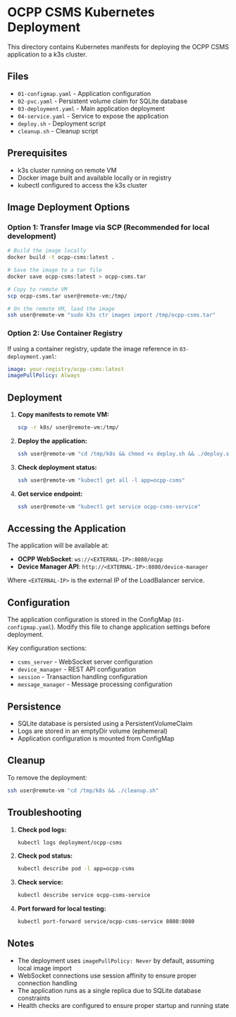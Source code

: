 # OCPP CSMS Kubernetes Deployment

This directory contains Kubernetes manifests for deploying the OCPP CSMS application to a k3s cluster.

## Files

- `01-configmap.yaml` - Application configuration
- `02-pvc.yaml` - Persistent volume claim for SQLite database
- `03-deployment.yaml` - Main application deployment
- `04-service.yaml` - Service to expose the application
- `deploy.sh` - Deployment script
- `cleanup.sh` - Cleanup script

## Prerequisites

- k3s cluster running on remote VM
- Docker image built and available locally or in registry
- kubectl configured to access the k3s cluster

## Image Deployment Options

### Option 1: Transfer Image via SCP (Recommended for local development)

```bash
# Build the image locally
docker build -t ocpp-csms:latest .

# Save the image to a tar file
docker save ocpp-csms:latest > ocpp-csms.tar

# Copy to remote VM
scp ocpp-csms.tar user@remote-vm:/tmp/

# On the remote VM, load the image
ssh user@remote-vm "sudo k3s ctr images import /tmp/ocpp-csms.tar"
```

### Option 2: Use Container Registry

If using a container registry, update the image reference in `03-deployment.yaml`:

```yaml
image: your-registry/ocpp-csms:latest
imagePullPolicy: Always
```

## Deployment

1. **Copy manifests to remote VM:**
   ```bash
   scp -r k8s/ user@remote-vm:/tmp/
   ```

2. **Deploy the application:**
   ```bash
   ssh user@remote-vm "cd /tmp/k8s && chmod +x deploy.sh && ./deploy.sh"
   ```

3. **Check deployment status:**
   ```bash
   ssh user@remote-vm "kubectl get all -l app=ocpp-csms"
   ```

4. **Get service endpoint:**
   ```bash
   ssh user@remote-vm "kubectl get service ocpp-csms-service"
   ```

## Accessing the Application

The application will be available at:

- **OCPP WebSocket**: `ws://<EXTERNAL-IP>:8080/ocpp`
- **Device Manager API**: `http://<EXTERNAL-IP>:8080/device-manager`

Where `<EXTERNAL-IP>` is the external IP of the LoadBalancer service.

## Configuration

The application configuration is stored in the ConfigMap (`01-configmap.yaml`). Modify this file to change application settings before deployment.

Key configuration sections:
- `csms_server` - WebSocket server configuration
- `device_manager` - REST API configuration
- `session` - Transaction handling configuration
- `message_manager` - Message processing configuration

## Persistence

- SQLite database is persisted using a PersistentVolumeClaim
- Logs are stored in an emptyDir volume (ephemeral)
- Application configuration is mounted from ConfigMap

## Cleanup

To remove the deployment:

```bash
ssh user@remote-vm "cd /tmp/k8s && ./cleanup.sh"
```

## Troubleshooting

1. **Check pod logs:**
   ```bash
   kubectl logs deployment/ocpp-csms
   ```

2. **Check pod status:**
   ```bash
   kubectl describe pod -l app=ocpp-csms
   ```

3. **Check service:**
   ```bash
   kubectl describe service ocpp-csms-service
   ```

4. **Port forward for local testing:**
   ```bash
   kubectl port-forward service/ocpp-csms-service 8080:8080
   ```

## Notes

- The deployment uses `imagePullPolicy: Never` by default, assuming local image import
- WebSocket connections use session affinity to ensure proper connection handling
- The application runs as a single replica due to SQLite database constraints
- Health checks are configured to ensure proper startup and running state
